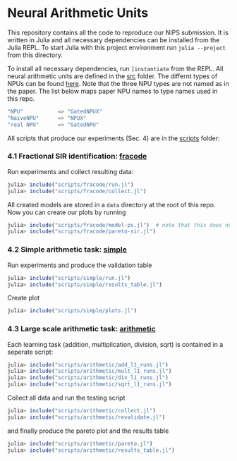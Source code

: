 # Neural Arithmetic Units

This repository contains all the code to reproduce our NIPS submission. It is
written in Julia and all necessary dependencies can be installed from the Julia
REPL.  To start Julia with this project environment run `julia --project` from
this directory.

To install all necessary dependencies, run `]instantiate` from the REPL.
All neural arithmetic units are defined in the [src](src) folder. The differnt types of NPUs
can be found [here](src/npu.jl).
Note that the three NPU types are not named as in the paper. The list
below maps paper NPU names to type names used in this repo.
```julia
"NPU"           => "GatedNPUX"
"NaiveNPU"      => "NPUX"
"real NPU"      => "GatedNPU"
```

All scripts that produce our experiments (Sec. 4) are in the [scripts](scripts) folder:

### 4.1 Fractional SIR identification: [fracode](scripts/fracode)

Run experiments and collect resulting data:
```julia
julia> include("scripts/fracode/run.jl")
julia> include("scripts/fracode/collect.jl")
```
All created models are stored in a `data` directory at the root of this repo.
Now you can create our plots by running
```julia
julia> include("scripts/fracode/model-ps.jl")  # note that this does not necessarily plot the best model!
julia> include("scripts/fracode/pareto-sir.jl")
```

### 4.2 Simple arithmetic task: [simple](scripts/simple)

Run experiments and produce the validation table
```julia
julia> include("scripts/simple/run.jl")
julia> include("scripts/simple/results_table.jl")
```
Create plot
```julia
julia> include("scripts/simple/plots.jl")
```


### 4.3 Large scale arithmetic task: [arithmetic](scripts/arithmetic)

Each learning task (addition, multiplication, division, sqrt) is contained
in a seperate script:
```julia
julia> include("scripts/arithmetic/add_l1_runs.jl")
julia> include("scripts/arithmetic/mult_l1_runs.jl")
julia> include("scripts/arithmetic/div_l1_runs.jl")
julia> include("scripts/arithmetic/sqrt_l1_runs.jl")
```
Collect all data and run the testing script
```julia
julia> include("scripts/arithmetic/collect.jl")
julia> include("scripts/arithmetic/revalidate.jl")
```
and finally produce the pareto plot and the results table
```julia
julia> include("scripts/arithmetic/pareto.jl")
julia> include("scripts/arithmetic/results_table.jl")
```
